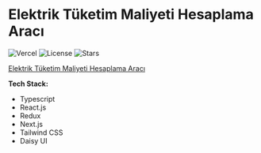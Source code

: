 # Elektrik Tüketim Maliyeti Hesaplama Aracı

![Vercel](https://therealsujitk-vercel-badge.vercel.app/?app=elektrik-maliyet-hesaplama) ![License](https://img.shields.io/badge/license-MIT-blue) ![Stars](https://img.shields.io/github/stars/yigithanyucedag/elektrik-maliyet-hesaplama)

[Elektrik Tüketim Maliyeti Hesaplama Aracı](https://elektrik-maliyet-hesaplama.vercel.app/)

**Tech Stack:**

- Typescript
- React.js
- Redux
- Next.js
- Tailwind CSS
- Daisy UI
